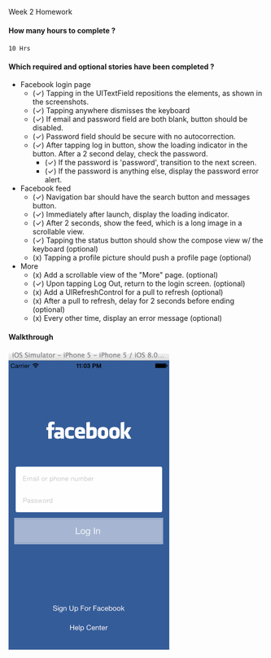 

Week 2 Homework

#### How many hours to complete ?

    10 Hrs

#### Which required and optional stories have been completed ?

- Facebook login page
    - (✓) Tapping in the UITextField repositions the elements, as shown in the screenshots.
    - (✓) Tapping anywhere dismisses the keyboard
    - (✓) If email and password field are both blank, button should be disabled.
    - (✓) Password field should be secure with no autocorrection.
    - (✓) After tapping log in button, show the loading indicator in the button. After a 2 second delay, check the password.
        - (✓) If the password is 'password', transition to the next screen.
        - (✓) If the password is anything else, display the password error alert.
- Facebook feed
    - (✓) Navigation bar should have the search button and messages button.
    - (✓) Immediately after launch, display the loading indicator.
    - (✓) After 2 seconds, show the feed, which is a long image in a scrollable view.
    - (✓) Tapping the status button should show the compose view w/ the keyboard (optional)
    - (x) Tapping a profile picture should push a profile page (optional)
- More
    - (x) Add a scrollable view of the "More" page. (optional)
    - (✓) Upon tapping Log Out, return to the login screen. (optional)
    - (x) Add a UIRefreshControl for a pull to refresh (optional)
    - (x) After a pull to refresh, delay for 2 seconds before ending (optional)
    - (x) Every other time, display an error message (optional)

#### Walkthrough

![Walthrough](recordings/Homework02Take02.gif)
